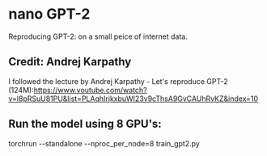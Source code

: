 # nano GPT-2
Reproducing GPT-2: on a small peice of internet data.

## Credit: Andrej Karpathy
I followed the lecture by Andrej Karpathy - Let's reproduce GPT-2 (124M):https://www.youtube.com/watch?v=l8pRSuU81PU&list=PLAqhIrjkxbuWI23v9cThsA9GvCAUhRvKZ&index=10

## Run the model using 8 GPU's: 
torchrun --standalone --nproc_per_node=8 train_gpt2.py 
